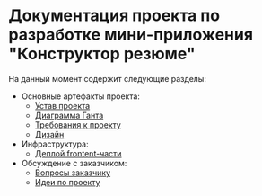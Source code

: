 # Документация проекта по разработке мини-приложения "Конструктор резюме"

На данный момент содержит следующие разделы: 
- Основные артефакты проекта:
  - [Устав проекта](./Основные%20артефакты%20проекта/Устав%20проекта.md)
  - [Диаграмма Ганта](./Основные%20артефакты%20проекта/Диаграмма%20Ганта.xlsx)
  - [Требования к проекту](./Основные%20артефакты%20проекта/Требования.md)
  - [Дизайн](./Основные%20артефакты%20проекта/Дизайн.md)
- Инфраструктура:
  - [Деплой frontent-части](./Инфраструктура/Деплой%20frontent-части.md)
- Обсуждение с заказчиком:
  - [Вопросы заказчику](./Обсуждение%20с%20заказчиком/Вопросы.md)
  - [Идеи по проекту](./Обсуждение%20с%20заказчиком/Идеи.md)